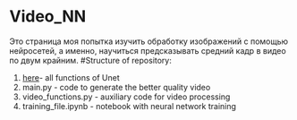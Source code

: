 # Video_NN
Это страница моя попытка изучить обработку изображений с помощью нейросетей, а именно, научиться предсказывать средний кадр в видео по двум крайним.
#Structure of repository:
1. [here](Video_NN/VNN.py)- all functions of Unet
2. main.py - code to generate the better quality video
3. video_functions.py - auxiliary code for video processing
4. training_file.ipynb - notebook with neural network training
